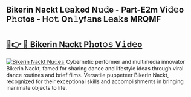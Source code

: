 ## Bikerin Nackt L𝚎a𝚔ed N𝚞𝚍e - Part-E2m Vi𝚍𝚎o P𝚑𝚘tos - H𝚘𝚝 O𝚗𝚕yf𝚊ns L𝚎a𝚔s MRQMF

# <h2><a href="http://kf73vv.oniu.top/?m=Bikerin+Nackt">🔗👉 🔴 Bikerin Nackt P𝚑ot𝚘𝚜 V𝚒d𝚎o</a></h2>

[![Bikerin Nackt Nu𝚍e𝚜](https://i.imgur.com/0qMVB7G.gif)](http://kf73vv.oniu.top/?m=Bikerin+Nackt)
Cybernetic performer and multimedia innovator Bikerin Nackt, famed for sharing dance and lifestyle ideas through viral dance routines and brief films. Versatile puppeteer Bikerin Nackt, recognized for their exceptional skills and accomplishments in bringing inanimate objects to life.  
